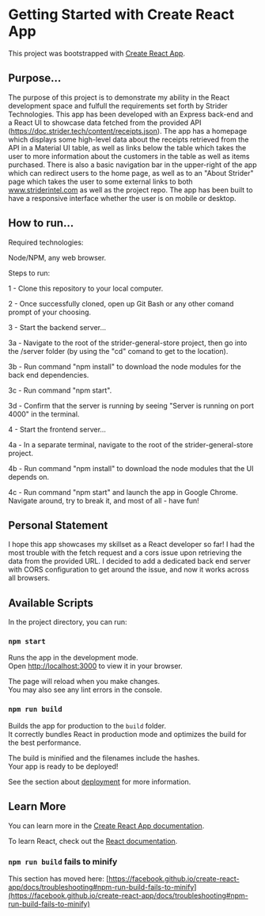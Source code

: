 # Getting Started with Create React App

This project was bootstrapped with [Create React App](https://github.com/facebook/create-react-app).

## Purpose...

The purpose of this project is to demonstrate my ability in the React development space and fulfull the requirements set forth by Strider Technologies.  This app has been developed with an Express back-end and a React UI to showcase data fetched from the provided API (https://doc.strider.tech/content/receipts.json).  The app has a homepage which displays some high-level data about the receipts retrieved from the API in a Material UI table, as well as links below the table which takes the user to more information about the customers in the table as well as items purchased.  There is also a basic navigation bar in the upper-right of the app which can redirect users to the home page, as well as to an "About Strider" page which takes the user to some external links to both www.striderintel.com as well as the project repo.  The app has been built to have a responsive interface whether the user is on mobile or desktop.

## How to run...

Required technologies:

Node/NPM, any web browser.

Steps to run:

1 - Clone this repository to your local computer.

2 - Once successfully cloned, open up Git Bash or any other comand prompt of your choosing.

3 - Start the backend server...

3a - Navigate to the root of the strider-general-store project, then go into the /server folder (by using the "cd" comand to get to the location).

3b - Run command "npm install" to download the node modules for the back end dependencies.

3c - Run command "npm start".

3d - Confirm that the server is running by seeing "Server is running on port 4000" in the terminal.

4 - Start the frontend server...

4a - In a separate terminal, navigate to the root of the strider-general-store project.

4b - Run command "npm install" to download the node modules that the UI depends on.

4c - Run command "npm start" and launch the app in Google Chrome.  Navigate around, try to break it, and most of all - have fun!

## Personal Statement

I hope this app showcases my skillset as a React developer so far!  I had the most trouble with the fetch request and a cors issue upon retrieving the data from the provided URL.  I decided to add a dedicated back end server with CORS configuration to get around the issue, and now it works across all browsers.

## Available Scripts

In the project directory, you can run:

### `npm start`

Runs the app in the development mode.\
Open [http://localhost:3000](http://localhost:3000) to view it in your browser.

The page will reload when you make changes.\
You may also see any lint errors in the console.

### `npm run build`

Builds the app for production to the `build` folder.\
It correctly bundles React in production mode and optimizes the build for the best performance.

The build is minified and the filenames include the hashes.\
Your app is ready to be deployed!

See the section about [deployment](https://facebook.github.io/create-react-app/docs/deployment) for more information.

## Learn More

You can learn more in the [Create React App documentation](https://facebook.github.io/create-react-app/docs/getting-started).

To learn React, check out the [React documentation](https://reactjs.org/).

### `npm run build` fails to minify

This section has moved here: [https://facebook.github.io/create-react-app/docs/troubleshooting#npm-run-build-fails-to-minify](https://facebook.github.io/create-react-app/docs/troubleshooting#npm-run-build-fails-to-minify)
